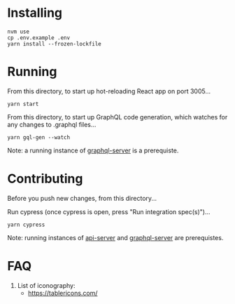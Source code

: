 # Installing

```
nvm use
cp .env.example .env
yarn install --frozen-lockfile
```

# Running

From this directory, to start up hot-reloading React app on port 3005...

```
yarn start
```

From this directory, to start up GraphQL code generation, which watches for any changes to .graphql files...

```
yarn gql-gen --watch
```

Note: a running instance of [graphql-server](https://github.com/bespoke-capital/graphql-server) is a prerequiste.

# Contributing

Before you push new changes, from this directory...

Run cypress (once cypress is open, press "Run integration spec(s)")...

```
yarn cypress
```

Note: running instances of [api-server](https://github.com/bespoke-capital/platform/tree/master/services/api-server#readme) and [graphql-server](https://github.com/bespoke-capital/graphql-server) are prerequistes.

# FAQ

1. List of iconography:
    * https://tablericons.com/
